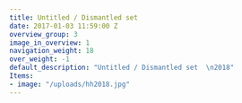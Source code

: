 ```yaml
---
title: Untitled / Dismantled set
date: 2017-01-03 11:59:00 Z
overview_group: 3
image_in_overview: 1
navigation_weight: 18
over_weight: -1
default_description: "Untitled / Dismantled set  \n2018"
Items:
- image: "/uploads/hh2018.jpg"
---
```



